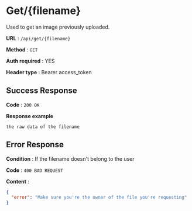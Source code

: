 # Get/{filename}

Used to get an image previously uploaded.

**URL** : `/api/get/{filename}`

**Method** : `GET`

**Auth required** : YES

**Header type** : Bearer access_token

## Success Response

**Code** : `200 OK`

**Response example**

```raw
the raw data of the filename
```

## Error Response

**Condition** : If the filename doesn't belong to the user

**Code** : `400 BAD REQUEST`

**Content** :

```json
{
  "error": "Make sure you're the owner of the file you're requesting"
}
```